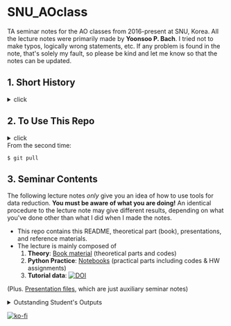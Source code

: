 # SNU_AOclass
TA seminar notes for the AO classes from 2016-present at SNU, Korea. All the lecture notes were primarily made by **Yoonsoo P. Bach**. I tried not to make typos, logically wrong statements, etc. If any problem is found in the note, that's solely my fault, so please be kind and let me know so that the notes can be updated.


## 1. Short History
<details><summary>click</summary>
<p>

| Semester    | Instructor                  | TA                                         |
| ----------- | --------------------------- | ------------------------------------------ |
| - 2023 spr  | professor Masateru Ishiguro | *, Yoonsoo P. Bach (unofficial)            |
| 2020 Spring | professor Masateru Ishiguro | Jooyeon Geem, Yoonsoo P. Bach (unofficial) |
| 2019 Fall   | professor Masateru Ishiguro | Hangbin Jo, Yoonsoo P. Bach (unofficial)   |
| 2019 Spring | professor Masateru Ishiguro | Sunho Jin, Yoonsoo P. Bach (unofficial)    |
| 2018 Fall   | professor Masateru Ishiguro | Sunho Jin, Yoonsoo P. Bach (unofficial)    |
| 2018 Spring | professor Masateru Ishiguro | Sunho Jin, Yoonsoo P. Bach (unofficial)    |
| 2017 Fall   | professor Masateru Ishiguro | Yoonsoo P. Bach (& Da-Eun Kang)            |
| 2017 Spring | professor Masateru Ishiguro | Yoonsoo P. Bach (& Na-Eun Shin)            |
| 2016 Fall   | professor Masateru Ishiguro | Yoonsoo P. Bach                            |

- In 2023: The repo is splitted into `SNU_AOclass` (this repo) and `SNU_AOpython` (see Python Practice in contents below).
- In 2020: The name of the repo changed (Jan). All previous repos (2017, 2018) are **archived** (Jan).
- In 2019: Made this repo.
- In 2018: Made GitHub repo [link](https://github.com/ysBach/AO_2018). Many documents changed from ipynb to md.
- In 2017: Made GitHub repo [AO_2017](https://github.com/ysBach/AO_2017) and [website](https://ysbach.github.io/AO_2017/).
- In 2016: No GitHub, but just MS Word-based lecture notes of PyRAF.
</p>
</details>



## 2. To Use This Repo

<details><summary>click</summary>
<p>
You may have preferences for using this repo. One of the possible suggestions is to clone/fork this repo and pull regularly to keep updated:

```
$ cd <Where you want to download this lecture note>
```

For the first time only:

```
$ git clone https://github.com/ysBach/SNU_AOclass.git
```
</p>
</details>
From the second time:

```
$ git pull
```



## 3. Seminar Contents

The following lecture notes *only* give you an idea of how to use tools for data reduction. **You must be aware of what you are doing!** An identical procedure to the lecture note may give different results, depending on what you've done other than what I did when I made the notes.

* This repo contains this README, theoretical part (book), presentations, and reference materials.
* The lecture is mainly composed of
  1. **Theory**: [Book material](Books/) (theoretical parts and codes)
  2. **Python Practice**: [Notebooks](https://ysbach.github.io/SNU_AOpython/index.html) (practical parts including codes & HW assignments)
  3. **Tutorial data**: [![DOI](https://zenodo.org/badge/DOI/10.5281/zenodo.8327769.svg)](https://doi.org/10.5281/zenodo.8327769)

(Plus. [Presentation files](ppt), which are just auxiliary seminar notes)




<details><summary>Outstanding Student's Outputs</summary>
<p>

* Jiyong Youn (@hletrd)
  * [spectools](https://github.com/hletrd/spectools): long-slit spectral analysis (class of 2017)
  * [PyPreprocessor](https://github.com/hletrd/PyPreprocessor): preprocessor in CLI (class of 2017)
*

</p>
</details>


[![ko-fi](https://ko-fi.com/img/githubbutton_sm.svg)](https://ko-fi.com/E1E1HAMV5)